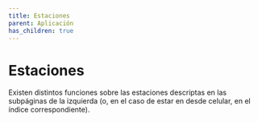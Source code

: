 ```yaml
---
title: Estaciones
parent: Aplicación
has_children: true
---
```

# Estaciones

Existen distintos funciones sobre las estaciones descriptas en las subpáginas de la izquierda (o, en el caso de estar en desde celular, en el índice correspondiente).
